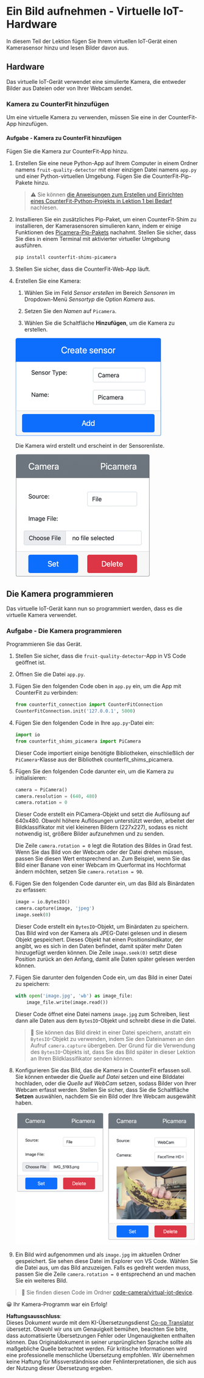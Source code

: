 <!--
CO_OP_TRANSLATOR_METADATA:
{
  "original_hash": "3ba7150ffc4a6999f6c3cfb4906ec7df",
  "translation_date": "2025-08-25T21:01:10+00:00",
  "source_file": "4-manufacturing/lessons/2-check-fruit-from-device/virtual-device-camera.md",
  "language_code": "de"
}
-->
# Ein Bild aufnehmen - Virtuelle IoT-Hardware

In diesem Teil der Lektion fügen Sie Ihrem virtuellen IoT-Gerät einen Kamerasensor hinzu und lesen Bilder davon aus.

## Hardware

Das virtuelle IoT-Gerät verwendet eine simulierte Kamera, die entweder Bilder aus Dateien oder von Ihrer Webcam sendet.

### Kamera zu CounterFit hinzufügen

Um eine virtuelle Kamera zu verwenden, müssen Sie eine in der CounterFit-App hinzufügen.

#### Aufgabe - Kamera zu CounterFit hinzufügen

Fügen Sie die Kamera zur CounterFit-App hinzu.

1. Erstellen Sie eine neue Python-App auf Ihrem Computer in einem Ordner namens `fruit-quality-detector` mit einer einzigen Datei namens `app.py` und einer Python-virtuellen Umgebung. Fügen Sie die CounterFit-Pip-Pakete hinzu.

    > ⚠️ Sie können [die Anweisungen zum Erstellen und Einrichten eines CounterFit-Python-Projekts in Lektion 1 bei Bedarf](../../../1-getting-started/lessons/1-introduction-to-iot/virtual-device.md) nachlesen.

1. Installieren Sie ein zusätzliches Pip-Paket, um einen CounterFit-Shim zu installieren, der Kamerasensoren simulieren kann, indem er einige Funktionen des [Picamera-Pip-Pakets](https://pypi.org/project/picamera/) nachahmt. Stellen Sie sicher, dass Sie dies in einem Terminal mit aktivierter virtueller Umgebung ausführen.

    ```sh
    pip install counterfit-shims-picamera
    ```

1. Stellen Sie sicher, dass die CounterFit-Web-App läuft.

1. Erstellen Sie eine Kamera:

    1. Wählen Sie im Feld *Sensor erstellen* im Bereich *Sensoren* im Dropdown-Menü *Sensortyp* die Option *Kamera* aus.

    1. Setzen Sie den *Namen* auf `Picamera`.

    1. Wählen Sie die Schaltfläche **Hinzufügen**, um die Kamera zu erstellen.

    ![Die Kameraeinstellungen](../../../../../translated_images/counterfit-create-camera.a5de97f59c0bd3cbe0416d7e89a3cfe86d19fbae05c641c53a91286412af0a34.de.png)

    Die Kamera wird erstellt und erscheint in der Sensorenliste.

    ![Die erstellte Kamera](../../../../../translated_images/counterfit-camera.001ec52194c8ee5d3f617173da2c79e1df903d10882adc625cbfc493525125d4.de.png)

## Die Kamera programmieren

Das virtuelle IoT-Gerät kann nun so programmiert werden, dass es die virtuelle Kamera verwendet.

### Aufgabe - Die Kamera programmieren

Programmieren Sie das Gerät.

1. Stellen Sie sicher, dass die `fruit-quality-detector`-App in VS Code geöffnet ist.

1. Öffnen Sie die Datei `app.py`.

1. Fügen Sie den folgenden Code oben in `app.py` ein, um die App mit CounterFit zu verbinden:

    ```python
    from counterfit_connection import CounterFitConnection
    CounterFitConnection.init('127.0.0.1', 5000)
    ```

1. Fügen Sie den folgenden Code in Ihre `app.py`-Datei ein:

    ```python
    import io
    from counterfit_shims_picamera import PiCamera
    ```

    Dieser Code importiert einige benötigte Bibliotheken, einschließlich der `PiCamera`-Klasse aus der Bibliothek counterfit_shims_picamera.

1. Fügen Sie den folgenden Code darunter ein, um die Kamera zu initialisieren:

    ```python
    camera = PiCamera()
    camera.resolution = (640, 480)
    camera.rotation = 0
    ```

    Dieser Code erstellt ein PiCamera-Objekt und setzt die Auflösung auf 640x480. Obwohl höhere Auflösungen unterstützt werden, arbeitet der Bildklassifikator mit viel kleineren Bildern (227x227), sodass es nicht notwendig ist, größere Bilder aufzunehmen und zu senden.

    Die Zeile `camera.rotation = 0` legt die Rotation des Bildes in Grad fest. Wenn Sie das Bild von der Webcam oder der Datei drehen müssen, passen Sie diesen Wert entsprechend an. Zum Beispiel, wenn Sie das Bild einer Banane von einer Webcam im Querformat ins Hochformat ändern möchten, setzen Sie `camera.rotation = 90`.

1. Fügen Sie den folgenden Code darunter ein, um das Bild als Binärdaten zu erfassen:

    ```python
    image = io.BytesIO()
    camera.capture(image, 'jpeg')
    image.seek(0)
    ```

    Dieser Code erstellt ein `BytesIO`-Objekt, um Binärdaten zu speichern. Das Bild wird von der Kamera als JPEG-Datei gelesen und in diesem Objekt gespeichert. Dieses Objekt hat einen Positionsindikator, der angibt, wo es sich in den Daten befindet, damit später mehr Daten hinzugefügt werden können. Die Zeile `image.seek(0)` setzt diese Position zurück an den Anfang, damit alle Daten später gelesen werden können.

1. Fügen Sie darunter den folgenden Code ein, um das Bild in einer Datei zu speichern:

    ```python
    with open('image.jpg', 'wb') as image_file:
        image_file.write(image.read())
    ```

    Dieser Code öffnet eine Datei namens `image.jpg` zum Schreiben, liest dann alle Daten aus dem `BytesIO`-Objekt und schreibt diese in die Datei.

    > 💁 Sie können das Bild direkt in einer Datei speichern, anstatt ein `BytesIO`-Objekt zu verwenden, indem Sie den Dateinamen an den Aufruf `camera.capture` übergeben. Der Grund für die Verwendung des `BytesIO`-Objekts ist, dass Sie das Bild später in dieser Lektion an Ihren Bildklassifikator senden können.

1. Konfigurieren Sie das Bild, das die Kamera in CounterFit erfassen soll. Sie können entweder die *Quelle* auf *Datei* setzen und eine Bilddatei hochladen, oder die *Quelle* auf *WebCam* setzen, sodass Bilder von Ihrer Webcam erfasst werden. Stellen Sie sicher, dass Sie die Schaltfläche **Setzen** auswählen, nachdem Sie ein Bild oder Ihre Webcam ausgewählt haben.

    ![CounterFit mit einer Datei als Bildquelle und einer Webcam, die eine Person mit einer Banane zeigt, in der Webcam-Vorschau](../../../../../translated_images/counterfit-camera-options.eb3bd5150a8e7dffbf24bc5bcaba0cf2cdef95fbe6bbe393695d173817d6b8df.de.png)

1. Ein Bild wird aufgenommen und als `image.jpg` im aktuellen Ordner gespeichert. Sie sehen diese Datei im Explorer von VS Code. Wählen Sie die Datei aus, um das Bild anzuzeigen. Falls es gedreht werden muss, passen Sie die Zeile `camera.rotation = 0` entsprechend an und machen Sie ein weiteres Bild.

> 💁 Sie finden diesen Code im Ordner [code-camera/virtual-iot-device](../../../../../4-manufacturing/lessons/2-check-fruit-from-device/code-camera/virtual-iot-device).

😀 Ihr Kamera-Programm war ein Erfolg!

**Haftungsausschluss**:  
Dieses Dokument wurde mit dem KI-Übersetzungsdienst [Co-op Translator](https://github.com/Azure/co-op-translator) übersetzt. Obwohl wir uns um Genauigkeit bemühen, beachten Sie bitte, dass automatisierte Übersetzungen Fehler oder Ungenauigkeiten enthalten können. Das Originaldokument in seiner ursprünglichen Sprache sollte als maßgebliche Quelle betrachtet werden. Für kritische Informationen wird eine professionelle menschliche Übersetzung empfohlen. Wir übernehmen keine Haftung für Missverständnisse oder Fehlinterpretationen, die sich aus der Nutzung dieser Übersetzung ergeben.